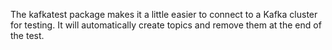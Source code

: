 The kafkatest package makes it a little easier
to connect to a Kafka cluster for testing. It will
automatically create topics and remove them
at the end of the test.

